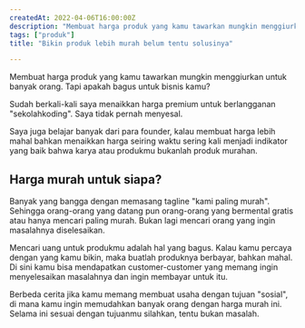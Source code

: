 ```yaml
---
createdAt: 2022-04-06T16:00:00Z
description: "Membuat harga produk yang kamu tawarkan mungkin menggiurkan untuk banyak orang. Tapi apakah bagus untuk bisnis kamu? "
tags: ["produk"]
title: "Bikin produk lebih murah belum tentu solusinya"

---
```

Membuat harga produk yang kamu tawarkan mungkin menggiurkan untuk banyak orang. Tapi apakah bagus untuk bisnis kamu? 

Sudah berkali-kali saya menaikkan harga premium untuk berlangganan "sekolahkoding". Saya tidak pernah menyesal.

Saya juga belajar banyak dari para founder, kalau membuat harga lebih mahal bahkan menaikkan harga seiring waktu sering kali menjadi indikator yang baik bahwa karya atau produkmu bukanlah produk murahan.

## Harga murah untuk siapa?

Banyak yang bangga dengan memasang tagline "kami paling murah". Sehingga orang-orang yang datang pun orang-orang yang bermental gratis atau hanya mencari paling murah. Bukan lagi mencari orang yang ingin masalahnya diselesaikan.

Mencari uang untuk produkmu adalah hal yang bagus. Kalau kamu percaya dengan yang kamu bikin, maka buatlah produknya berbayar, bahkan mahal. Di sini kamu bisa mendapatkan customer-customer yang memang ingin menyelesaikan masalahnya dan ingin membayar untuk itu.

Berbeda cerita jika kamu memang membuat usaha dengan tujuan "sosial", di mana kamu ingin memudahkan banyak orang dengan harga murah ini. Selama ini sesuai dengan tujuanmu silahkan, tentu bukan masalah.